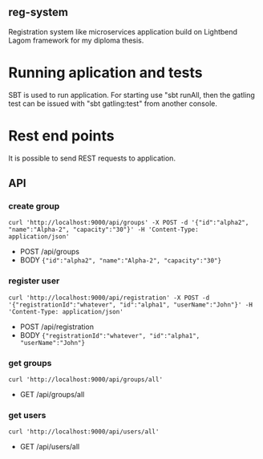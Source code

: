 reg-system
-------------------------

Registration system like microservices application build on Lightbend Lagom framework for my diploma thesis.

# Running aplication and tests

SBT is used to run application. For starting use "sbt runAll, then the gatling test can be issued with "sbt gatling:test" from another console.

# Rest end points

It is possible to send REST requests to application.

## API

### create group

`curl 'http://localhost:9000/api/groups' -X POST -d '{"id":"alpha2", "name":"Alpha-2", "capacity":"30"}' -H 'Content-Type: application/json'`
+ POST /api/groups
+ BODY `{"id":"alpha2", "name":"Alpha-2", "capacity":"30"}`

### register user

`curl 'http://localhost:9000/api/registration' -X POST -d '{"registrationId":"whatever", "id":"alpha1", "userName":"John"}' -H 'Content-Type: application/json'`
+ POST /api/registration
+ BODY `{"registrationId":"whatever", "id":"alpha1", "userName":"John"}`

### get groups
`curl 'http://localhost:9000/api/groups/all'`

+ GET /api/groups/all

### get users

`curl 'http://localhost:9000/api/users/all'`

+ GET /api/users/all